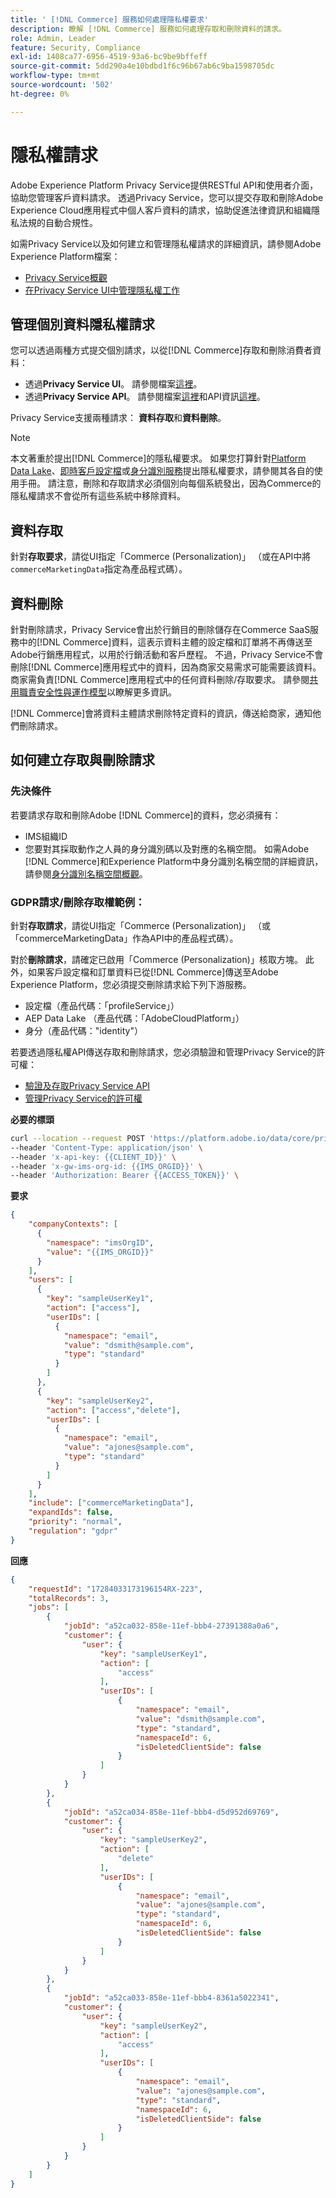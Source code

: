 ```yaml
---
title: ' [!DNL Commerce] 服務如何處理隱私權要求'
description: 瞭解 [!DNL Commerce] 服務如何處理存取和刪除資料的請求。
role: Admin, Leader
feature: Security, Compliance
exl-id: 1408ca77-6956-4519-93a6-bc9be9bffeff
source-git-commit: 5dd290a4e10bdbd1f6c96b67ab6c9ba1598705dc
workflow-type: tm+mt
source-wordcount: '502'
ht-degree: 0%

---
```


# 隱私權請求

Adobe Experience Platform Privacy Service提供RESTful API和使用者介面，協助您管理客戶資料請求。 透過Privacy Service，您可以提交存取和刪除Adobe Experience Cloud應用程式中個人客戶資料的請求，協助促進法律資訊和組織隱私法規的自動合規性。

如需Privacy Service以及如何建立和管理隱私權請求的詳細資訊，請參閱Adobe Experience Platform檔案：

* [Privacy Service概觀](https://experienceleague.adobe.com/zh-hant/docs/experience-platform/privacy/home)
* [在Privacy Service UI中管理隱私權工作](https://experienceleague.adobe.com/zh-hant/docs/experience-platform/privacy/ui/user-guide)

## 管理個別資料隱私權請求

您可以透過兩種方式提交個別請求，以從[!DNL Commerce]存取和刪除消費者資料：

* 透過&#x200B;**Privacy Service UI**。 請參閱檔案[這裡](https://experienceleague.adobe.com/zh-hant/docs/experience-platform/privacy/ui/user-guide#_blank)。
* 透過&#x200B;**Privacy Service API**。 請參閱檔案[這裡](https://developer.adobe.com/experience-platform-apis/references/privacy-service/#_blank)和API資訊[這裡](https://developer.adobe.com/experience-platform-apis/#_blank)。

Privacy Service支援兩種請求： **資料存取**&#x200B;和&#x200B;**資料刪除**。

>[!NOTE]
>
>本文著重於提出[!DNL Commerce]的隱私權要求。 如果您打算針對[Platform Data Lake](https://experienceleague.adobe.com/zh-hant/docs/experience-platform/catalog/privacy)、[即時客戶設定檔](https://experienceleague.adobe.com/zh-hant/docs/experience-platform/profile/privacy)或[身分識別服務](https://experienceleague.adobe.com/zh-hant/docs/experience-platform/identity/privacy)提出隱私權要求，請參閱其各自的使用手冊。 請注意，刪除和存取請求必須個別向每個系統發出，因為Commerce的隱私權請求不會從所有這些系統中移除資料。

## 資料存取

針對&#x200B;**存取要求**，請從UI指定「Commerce (Personalization)」 （或在API中將`commerceMarketingData`指定為產品程式碼）。

## 資料刪除

針對刪除請求，Privacy Service會出於行銷目的刪除儲存在Commerce SaaS服務中的[!DNL Commerce]資料，這表示資料主體的設定檔和訂單將不再傳送至Adobe行銷應用程式，以用於行銷活動和客戶歷程。 不過，Privacy Service不會刪除[!DNL Commerce]應用程式中的資料，因為商家交易需求可能需要該資料。 商家需負責[!DNL Commerce]應用程式中的任何資料刪除/存取要求。 請參閱[共用職責安全性與運作模型](https://experienceleague.adobe.com/zh-hant/docs/commerce-operations/security-and-compliance/shared-responsibility)以瞭解更多資訊。

[!DNL Commerce]會將資料主體請求刪除特定資料的資訊，傳送給商家，通知他們刪除請求。

## 如何建立存取與刪除請求

### 先決條件

若要請求存取和刪除Adobe [!DNL Commerce]的資料，您必須擁有：

* IMS組織ID
* 您要對其採取動作之人員的身分識別碼以及對應的名稱空間。 如需Adobe [!DNL Commerce]和Experience Platform中身分識別名稱空間的詳細資訊，請參閱[身分識別名稱空間概觀](https://experienceleague.adobe.com/zh-hant/docs/experience-platform/identity/features/namespaces)。

### GDPR請求/刪除存取權範例：

針對&#x200B;**存取請求**，請從UI指定「Commerce (Personalization)」 （或「commerceMarketingData」作為API中的產品程式碼）。

對於&#x200B;**刪除請求**，請確定已啟用「Commerce (Personalization)」核取方塊。 此外，如果客戶設定檔和訂單資料已從[!DNL Commerce]傳送至Adobe Experience Platform，您必須提交刪除請求給下列下游服務。

* 設定檔（產品代碼：「profileService」）
* AEP Data Lake （產品代碼：「AdobeCloudPlatform」）
* 身分（產品代碼：&quot;identity&quot;）

若要透過隱私權API傳送存取和刪除請求，您必須驗證和管理Privacy Service的許可權：

* [驗證及存取Privacy Service API](https://experienceleague.adobe.com/zh-hant/docs/experience-platform/privacy/api/getting-started)
* [管理Privacy Service的許可權](https://experienceleague.adobe.com/zh-hant/docs/experience-platform/privacy/permissions)

**必要的標頭**

```bash
curl --location --request POST 'https://platform.adobe.io/data/core/privacy/jobs' \
--header 'Content-Type: application/json' \
--header 'x-api-key: {{CLIENT_ID}}' \
--header 'x-gw-ims-org-id: {{IMS_ORGID}}' \
--header 'Authorization: Bearer {{ACCESS_TOKEN}}' \
```

**要求**

```json
{
    "companyContexts": [
      {
        "namespace": "imsOrgID",
        "value": "{{IMS_ORGID}}"
      }
    ],
    "users": [
      {
        "key": "sampleUserKey1",
        "action": ["access"],
        "userIDs": [
          {
            "namespace": "email",
            "value": "dsmith@sample.com",
            "type": "standard"
          }
        ]
      },
      {
        "key": "sampleUserKey2",
        "action": ["access","delete"],
        "userIDs": [
          {
            "namespace": "email",
            "value": "ajones@sample.com",
            "type": "standard"
          }
        ]
      }
    ],
    "include": ["commerceMarketingData"],
    "expandIds": false,
    "priority": "normal",
    "regulation": "gdpr"
}
```

**回應**

```json
{
    "requestId": "17284033173196154RX-223",
    "totalRecords": 3,
    "jobs": [
        {
            "jobId": "a52ca032-858e-11ef-bbb4-27391388a0a6",
            "customer": {
                "user": {
                    "key": "sampleUserKey1",
                    "action": [
                        "access"
                    ],
                    "userIDs": [
                        {
                            "namespace": "email",
                            "value": "dsmith@sample.com",
                            "type": "standard",
                            "namespaceId": 6,
                            "isDeletedClientSide": false
                        }
                    ]
                }
            }
        },
        {
            "jobId": "a52ca034-858e-11ef-bbb4-d5d952d69769",
            "customer": {
                "user": {
                    "key": "sampleUserKey2",
                    "action": [
                        "delete"
                    ],
                    "userIDs": [
                        {
                            "namespace": "email",
                            "value": "ajones@sample.com",
                            "type": "standard",
                            "namespaceId": 6,
                            "isDeletedClientSide": false
                        }
                    ]
                }
            }
        },
        {
            "jobId": "a52ca033-858e-11ef-bbb4-8361a5022341",
            "customer": {
                "user": {
                    "key": "sampleUserKey2",
                    "action": [
                        "access"
                    ],
                    "userIDs": [
                        {
                            "namespace": "email",
                            "value": "ajones@sample.com",
                            "type": "standard",
                            "namespaceId": 6,
                            "isDeletedClientSide": false
                        }
                    ]
                }
            }
        }
    ]
}
```
